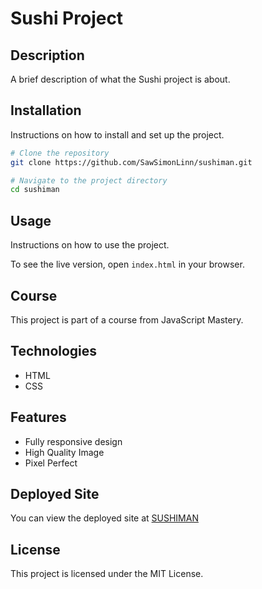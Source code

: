 # Sushi Project

## Description

A brief description of what the Sushi project is about.

## Installation

Instructions on how to install and set up the project.

```bash
# Clone the repository
git clone https://github.com/SawSimonLinn/sushiman.git

# Navigate to the project directory
cd sushiman
```

## Usage

Instructions on how to use the project.

To see the live version, open `index.html` in your browser.

## Course

This project is part of a course from JavaScript Mastery.

## Technologies

- HTML
- CSS

## Features

- Fully responsive design
- High Quality Image
- Pixel Perfect

## Deployed Site

You can view the deployed site at [SUSHIMAN](https://sawsimonlinn.github.io/sushiman/)

## License

This project is licensed under the MIT License.
